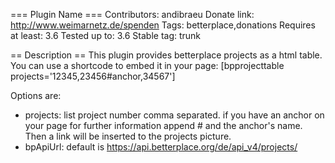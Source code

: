 === Plugin Name ===
Contributors: andibraeu
Donate link: http://www.weimarnetz.de/spenden
Tags: betterplace,donations 
Requires at least: 3.6
Tested up to: 3.6
Stable tag: trunk

== Description ==
This plugin provides betterplace projects as a html table. You can use a shortcode to embed it in your page: [bpprojecttable projects='12345,23456#anchor,34567']

Options are:
* projects: list project number comma separated. if you have an anchor on your page for further information append # and the anchor's name. Then a link will be inserted to the projects picture.
* bpApiUrl: default is https://api.betterplace.org/de/api_v4/projects/
